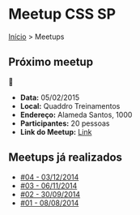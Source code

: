 Meetup CSS SP
======

[Início](../README.md) > Meetups

## Próximo meetup

:calendar:

* **Data:** 05/02/2015
* **Local:** Quaddro Treinamentos		
* **Endereço:** Alameda Santos, 1000		
* **Participantes:** 20 pessoas
* **Link do Meetup:** [Link](http://www.meetup.com/CSS-SP/events/220119108/)

## Meetups já realizados

* [#04 - 03/12/2014](meetups/04.md)
* [#03 - 06/11/2014](meetups/03.md)
* [#02 - 30/09/2014](meetups/02.md)
* [#01 - 08/08/2014](meetups/01.md)

